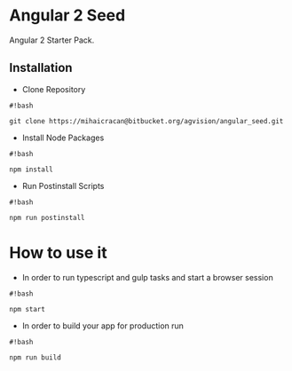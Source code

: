 # Angular 2 Seed

Angular 2 Starter Pack.

## Installation

* Clone Repository
```
#!bash

git clone https://mihaicracan@bitbucket.org/agvision/angular_seed.git
```

* Install Node Packages

```
#!bash

npm install
```

* Run Postinstall Scripts

```
#!bash

npm run postinstall
```

# How to use it

* In order to run typescript and gulp tasks and start a browser session

```
#!bash

npm start
```

* In order to build your app for production run

```
#!bash

npm run build
```





